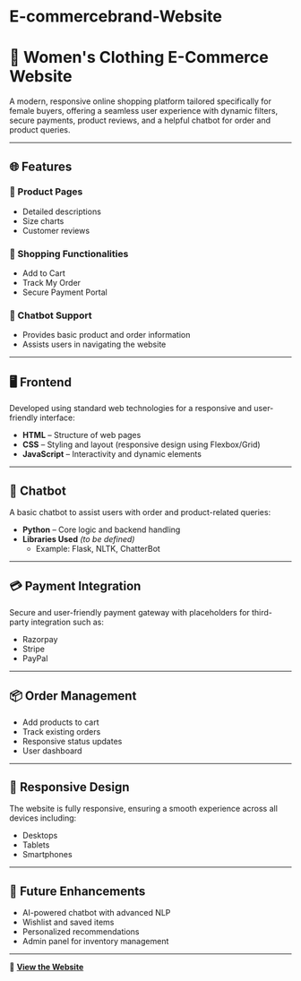 # E-commercebrand-Website
# 👗 Women's Clothing E-Commerce Website 

A modern, responsive online shopping platform tailored specifically for female buyers, offering a seamless user experience with dynamic filters, secure payments, product reviews, and a helpful chatbot for order and product queries.
  
---


## 🌐 Features

### 🧥 Product Pages
- Detailed descriptions  
- Size charts  
- Customer reviews  

### 🛒 Shopping Functionalities
- Add to Cart  
- Track My Order  
- Secure Payment Portal  

### 💬 Chatbot Support
- Provides basic product and order information  
- Assists users in navigating the website  

---

## 🖥️ Frontend

Developed using standard web technologies for a responsive and user-friendly interface:
- **HTML** – Structure of web pages  
- **CSS** – Styling and layout (responsive design using Flexbox/Grid)  
- **JavaScript** – Interactivity and dynamic elements  

---

## 🤖 Chatbot

A basic chatbot to assist users with order and product-related queries:
- **Python** – Core logic and backend handling  
- **Libraries Used** *(to be defined)*  
  - Example: Flask, NLTK, ChatterBot  

---

## 💳 Payment Integration

Secure and user-friendly payment gateway with placeholders for third-party integration such as:
- Razorpay  
- Stripe  
- PayPal  

---

## 📦 Order Management

- Add products to cart  
- Track existing orders  
- Responsive status updates  
- User dashboard  

---

## 📱 Responsive Design

The website is fully responsive, ensuring a smooth experience across all devices including:
- Desktops  
- Tablets  
- Smartphones  

---

## 🚀 Future Enhancements

- AI-powered chatbot with advanced NLP  
- Wishlist and saved items  
- Personalized recommendations  
- Admin panel for inventory management  

---

🔗 **[View the Website](https://chhavi7104.github.io/e-commercebrand-website/)**  
